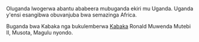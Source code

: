 Oluganda lwogerwa abantu ababeera mubuganda ekiri mu Uganda.
Uganda y'ensi esangibwa obuvanjuba bwa semazinga Africa.

Buganda bwa Kabaka nga bukulemberwa [Kabaka](../luganda/kabaka/kabaka.md) Ronald Muwenda Mutebi II, Musota, Magulu nyondo.

